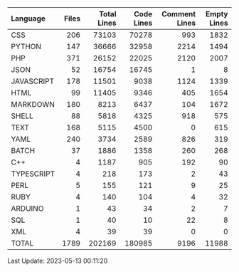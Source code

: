 | Language   |   Files |   Total Lines |   Code Lines |   Comment Lines |   Empty Lines |
|:-----------|--------:|--------------:|-------------:|----------------:|--------------:|
| CSS        |     206 |         73103 |        70278 |             993 |          1832 |
| PYTHON     |     147 |         36666 |        32958 |            2214 |          1494 |
| PHP        |     371 |         26152 |        22025 |            2120 |          2007 |
| JSON       |      52 |         16754 |        16745 |               1 |             8 |
| JAVASCRIPT |     178 |         11501 |         9038 |            1124 |          1339 |
| HTML       |      99 |         11405 |         9346 |             405 |          1654 |
| MARKDOWN   |     180 |          8213 |         6437 |             104 |          1672 |
| SHELL      |      88 |          5818 |         4325 |             918 |           575 |
| TEXT       |     168 |          5115 |         4500 |               0 |           615 |
| YAML       |     240 |          3734 |         2589 |             826 |           319 |
| BATCH      |      37 |          1886 |         1358 |             260 |           268 |
| C++        |       4 |          1187 |          905 |             192 |            90 |
| TYPESCRIPT |       4 |           218 |          173 |               2 |            43 |
| PERL       |       5 |           155 |          121 |               9 |            25 |
| RUBY       |       4 |           140 |          104 |               4 |            32 |
| ARDUINO    |       1 |            43 |           34 |               2 |             7 |
| SQL        |       1 |            40 |           10 |              22 |             8 |
| XML        |       4 |            39 |           39 |               0 |             0 |
| TOTAL      |    1789 |        202169 |       180985 |            9196 |         11988 |

Last Update: 2023-05-13 00:11:20